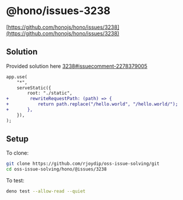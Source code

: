 # @hono/issues-3238

[https://github.com/honojs/hono/issues/3238](https://github.com/honojs/hono/issues/3238)

## Solution

Provided solution here [3238#issuecomment-2278379005](https://github.com/honojs/hono/issues/3238#issuecomment-2278379005)

```diff
app.use(
    "*",
    serveStatic({
        root: "./static",
+        rewriteRequestPath: (path) => {
+           return path.replace("/hello.world", "/hello.world/");
+       },
    }),
);
```

## Setup

To clone:

```sh
git clone https://github.com/rjoydip/oss-issue-solving/git
cd oss-issue-solving/hono/@issues/3238
```

To test:

```sh
deno test --allow-read --quiet
```
